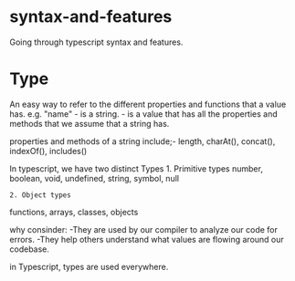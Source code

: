 # syntax-and-features

Going through typescript syntax and features.

# Type
An easy way to refer to the different properties and functions that a value has.
e.g.
    "name" - is a string.
           - is a value that has all the properties and methods that we assume that a string has.

properties and methods of a string include;- length, charAt(), concat(), indexOf(), includes()

In typescript, we have two distinct Types 
    1. Primitive types
number, boolean, void, undefined, string, symbol, null

    2. Object types
functions, arrays, classes, objects

why consinder:
    -They are used by our compiler to analyze our code for errors.
    -They help others understand what values are flowing around our codebase.
 
in Typescript, types are used everywhere.

